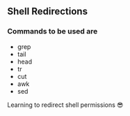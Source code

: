 ## Shell Redirections

### Commands to be used are
- grep
- tail
- head
- tr
- cut
- awk
- sed
  
Learning to redirect shell permissions 😎
